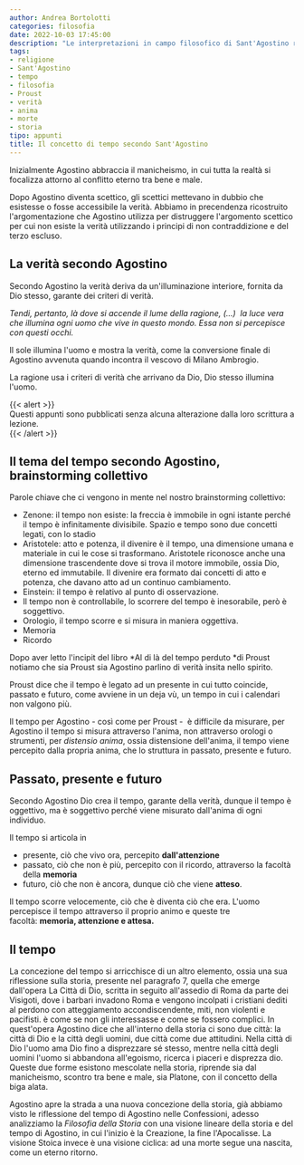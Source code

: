 ```yaml
---  
author: Andrea Bortolotti  
categories: filosofia  
date: 2022-10-03 17:45:00
description: "Le interpretazioni in campo filosofico di Sant'Agostino riguardo tempo, verità, anima e religione, assieme ad un breve excursus storico sulla sua vita."  
tags:  
- religione
- Sant'Agostino
- tempo
- filosofia
- Proust
- verità
- anima
- morte
- storia
tipo: appunti  
title: Il concetto di tempo secondo Sant'Agostino  
---  
```

Inizialmente Agostino abbraccia il manicheismo, in cui tutta la realtà si focalizza attorno al conflitto eterno tra bene e male.  

Dopo Agostino diventa scettico, gli scettici mettevano in dubbio che esistesse o fosse accessibile la verità. Abbiamo in precendenza ricostruito l'argomentazione che Agostino utilizza per distruggere l'argomento scettico per cui non esiste la verità utilizzando i principi di non contraddizione e del terzo escluso.  

## La verità secondo Agostino  
  

Secondo Agostino la verità deriva da un'illuminazione interiore, fornita da Dio stesso, garante dei criteri di verità.  

*Tendi, pertanto, là dove si accende il lume della ragione, (...)  la luce vera che illumina ogni uomo che vive in questo mondo. Essa non si percepisce con questi occhi.*  

Il sole illumina l'uomo e mostra la verità, come la conversione finale di Agostino avvenuta quando incontra il vescovo di Milano Ambrogio.  

La ragione usa i criteri di verità che arrivano da Dio, Dio stesso illumina l'uomo.  


{{< alert >}}  
Questi appunti sono pubblicati senza alcuna alterazione dalla loro scrittura a lezione.  
{{< /alert >}}  

## Il tema del tempo secondo Agostino, brainstorming collettivo

Parole chiave che ci vengono in mente nel nostro brainstorming collettivo:  

-   Zenone: il tempo non esiste: la freccia è immobile in ogni istante perché il tempo è infinitamente divisibile. Spazio e tempo sono due concetti legati, con lo stadio
-   Aristotele: atto e potenza, il divenire è il tempo, una dimensione umana e materiale in cui le cose si trasformano. Aristotele riconosce anche una dimensione trascendente dove si trova il motore immobile, ossia Dio, eterno ed immutabile. Il divenire era formato dai concetti di atto e potenza, che davano atto ad un continuo cambiamento.
-   Einstein: il tempo è relativo al punto di osservazione.
-   Il tempo non è controllabile, lo scorrere del tempo è inesorabile, però è soggettivo.
-   Orologio, il tempo scorre e si misura in maniera oggettiva.
-   Memoria
-   Ricordo

Dopo aver letto l'incipit del libro *Al di là del tempo perduto *di Proust notiamo che sia Proust sia Agostino parlino di verità insita nello spirito.  

Proust dice che il tempo è legato ad un presente in cui tutto coincide, passato e futuro, come avviene in un deja vù, un tempo in cui i calendari non valgono più.  

Il tempo per Agostino - così come per Proust -  è difficile da misurare, per Agostino il tempo si misura attraverso l'anima, non attraverso orologi o strumenti, per *distensio anima*, ossia distensione dell'anima, il tempo viene percepito dalla propria anima, che lo struttura in passato, presente e futuro.  

## Passato, presente e futuro  

Secondo Agostino Dio crea il tempo, garante della verità, dunque il tempo è oggettivo, ma è soggettivo perché viene misurato dall'anima di ogni individuo.  

Il tempo si articola in  

-   presente, ciò che vivo ora, percepito **dall'attenzione**
-   passato, ciò che non è più, percepito con il ricordo, attraverso la facoltà della **memoria**
-   futuro, ciò che non è ancora, dunque ciò che viene **atteso**.

Il tempo scorre velocemente, ciò che è diventa ciò che era. L'uomo percepisce il tempo attraverso il proprio animo e queste tre facoltà: **memoria, attenzione e attesa.**  

Il tempo  
--------  

La concezione del tempo si arricchisce di un altro elemento, ossia una sua riflessione sulla storia, presente nel paragrafo 7, quella che emerge dall'opera La Città di Dio, scritta in seguito all'assedio di Roma da parte dei Visigoti, dove i barbari invadono Roma e vengono incolpati i cristiani dediti al perdono con atteggiamento accondiscendente, miti, non violenti e pacifisti. è come se non gli interessasse e come se fossero complici. In quest'opera Agostino dice che all'interno della storia ci sono due città: la città di Dio e la città degli uomini, due città come due attitudini. Nella città di Dio l'uomo ama Dio fino a disprezzare sé stesso, mentre nella città degli uomini l'uomo si abbandona all'egoismo, ricerca i piaceri e disprezza dio. Queste due forme esistono mescolate nella storia, riprende sia dal manicheismo, scontro tra bene e male, sia Platone, con il concetto della biga alata.  

Agostino apre la strada a una nuova concezione della storia, già abbiamo visto le riflessione del tempo di Agostino nelle Confessioni, adesso analizziamo la *Filosofia della Storia* con una visione lineare della storia e del tempo di Agostino, in cui l'inizio è la Creazione, la fine l'Apocalisse. La visione Stoica invece è una visione ciclica: ad una morte segue una nascita, come un eterno ritorno.  
